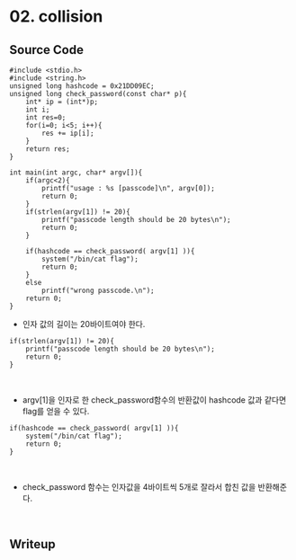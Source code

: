 # 02. collision

## Source Code
```
#include <stdio.h>
#include <string.h>
unsigned long hashcode = 0x21DD09EC;
unsigned long check_password(const char* p){
	int* ip = (int*)p;
	int i;
	int res=0;
	for(i=0; i<5; i++){
		res += ip[i];
	}
	return res;
}

int main(int argc, char* argv[]){
	if(argc<2){
		printf("usage : %s [passcode]\n", argv[0]);
		return 0;
	}
	if(strlen(argv[1]) != 20){
		printf("passcode length should be 20 bytes\n");
		return 0;
	}

	if(hashcode == check_password( argv[1] )){
		system("/bin/cat flag");
		return 0;
	}
	else
		printf("wrong passcode.\n");
	return 0;
}
```

* 인자 값의 길이는 20바이트여야 한다.   
```
if(strlen(argv[1]) != 20){
	printf("passcode length should be 20 bytes\n");
	return 0;
}
```   
<br/>

* argv[1]을 인자로 한 check_password함수의 반환값이 hashcode 값과 같다면 flag를 얻을 수 있다.   
```
if(hashcode == check_password( argv[1] )){
	system("/bin/cat flag");
	return 0;
}
```   
<br/>

* check_password 함수는 인자값을 4바이트씩 5개로 잘라서 합친 값을 반환해준다.   
<br/>   


## Writeup

